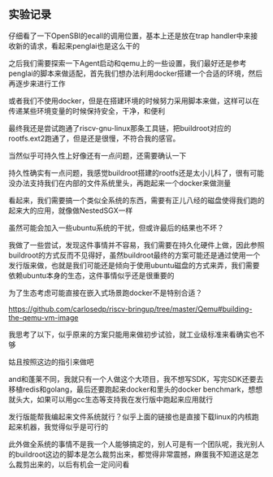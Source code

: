 ## 实验记录
仔细看了一下OpenSBI的ecall的调用位置，基本上还是放在trap handler中来接收新的请求，看起来penglai也是这么干的

之后我们需要探索一下Agent启动和qemu上的一些设置，我们最好还是参考penglai的脚本来做适配，首先我们想办法利用docker搭建一个合适的环境，然后再逐步来进行工作

或者我们不使用docker，但是在搭建环境的时候努力采用脚本来做，这样可以在传递某些环境变量的时候保持安全，干净，和便利

最终我还是尝试跑通了riscv-gnu-linux那条工具链，把buildroot对应的rootfs.ext2跑通了，但是还是很慢，不符合我的感官。

当然似乎可持久性上好像还有一点问题，还需要确认一下

持久性确实有一点问题，我感觉buildroot搭建的rootfs还是太小儿科了，很有可能没办法支持我们在内部的文件系统里头，再跑起来一个docker来做测量

看起来，我们需要搞一个类似全系统的东西，需要有正儿八经的磁盘使得我们跑的起来大的应用，就像做NestedSGX一样

虽然可能会加入一些ubuntu系统的干扰，但或许最后的结果也不坏？

我做了一些尝试，发现这件事情并不容易，我们需要在持久化硬件上做，因此参照buildroot的方式反而不见得好，虽然buildroot最终的方案可能还是通过使用一个发行版来做，也就是我们可能还是倾向于使用ubuntu磁盘的方式来弄，我们需要依赖ubuntu本身的生态，这件事情似乎还是很重要的

为了生态考虑可能直接在嵌入式场景跑docker不是特别合适？

https://github.com/carlosedp/riscv-bringup/tree/master/Qemu#building-the-qemu-vm-image

我思考了以下，似乎原来的方案只能用来做初步试验，就工业级标准来看确实也不够

姑且按照这边的指引来做吧

and和蓬莱不同，我就只有一个人做这个大项目，我不想写SDK，写完SDK还要去移植redis和golang，最后还要跑起来docker和里头的docker benchmark，想想就头大，如果可以用gcc生态等支持我在发行版中跑起来应用就行

发行版能帮我编起来文件系统就行？似乎上面的链接也是直接下载linux的内核跑起来机器，我觉得似乎是可行的

此外做全系统的事情不是我一个人能够搞定的，别人可是有一个团队呢，我光别人的buildroot这边的脚本是怎么裁剪出来，都觉得非常震撼，麻蛋我不知道这是怎么裁剪出来的，以后有机会一定问问看